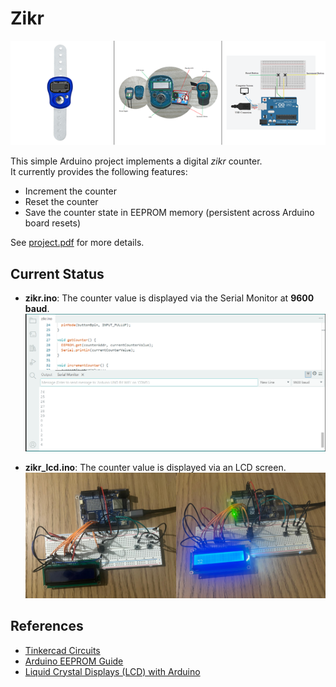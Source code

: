 # Zikr

![Example](ressources/project.png)

This simple Arduino project implements a digital *zikr* counter.  
It currently provides the following features:

* Increment the counter
* Reset the counter
* Save the counter state in EEPROM memory (persistent across Arduino board resets)

See [project.pdf](project.pdf) for more details.

## Current Status

- **zikr.ino**: The counter value is displayed via the Serial Monitor at **9600 baud**.  
![alt text](ressources/serial_monitor.png)

- **zikr_lcd.ino**: The counter value is displayed via an LCD screen.  
![alt text](ressources/lcd_screen.png)

## References

* [Tinkercad Circuits](https://www.tinkercad.com/dashboard/designs/circuits)  
* [Arduino EEPROM Guide](https://docs.arduino.cc/learn/programming/eeprom-guide/)  
* [Liquid Crystal Displays (LCD) with Arduino](https://docs.arduino.cc/learn/electronics/lcd-displays/)

